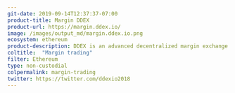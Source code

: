 ```yaml
---
git-date: 2019-09-14T12:37:37-07:00
product-title: Margin DDEX
product-url: https://margin.ddex.io/
image: /images/output_md/margin.ddex.io.png
ecosystem: ethereum
product-description: DDEX is an advanced decentralized margin exchange. Users can create leveraged margin positions and earn interest through decentralized lending pools.
coltitle:  "Margin trading"
filter: Ethereum
type: non-custodial
colpermalink: margin-trading
twitter: https://twitter.com/ddexio2018
---
```


